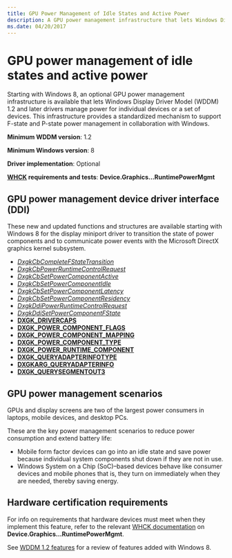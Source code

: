 ```yaml
---
title: GPU Power Management of Idle States and Active Power
description: A GPU power management infrastructure that lets Windows Display Driver Model (WDDM) 1.2 and later drivers manage power for individual devices or a set of devices.
ms.date: 04/20/2017
---
```


# GPU power management of idle states and active power


Starting with Windows 8, an optional GPU power management infrastructure is available that lets Windows Display Driver Model (WDDM) 1.2 and later drivers manage power for individual devices or a set of devices. This infrastructure provides a standardized mechanism to support F-state and P-state power management in collaboration with Windows.

**Minimum WDDM version**: 1.2

**Minimum Windows version**: 8

**Driver implementation**: Optional

**[WHCK](/windows-hardware/test/hlk/windows-hardware-lab-kit) requirements and tests**: **Device.Graphics…RuntimePowerMgmt**


 

## <span id="GPU_power_management_device_driver_interface__DDI_"></span><span id="gpu_power_management_device_driver_interface__ddi_"></span><span id="GPU_POWER_MANAGEMENT_DEVICE_DRIVER_INTERFACE__DDI_"></span>GPU power management device driver interface (DDI)


These new and updated functions and structures are available starting with Windows 8 for the display miniport driver to transition the state of power components and to communicate power events with the Microsoft DirectX graphics kernel subsystem.

-   [*DxgkCbCompleteFStateTransition*](/windows-hardware/drivers/ddi/d3dkmddi/nc-d3dkmddi-dxgkcb_completefstatetransition)
-   [*DxgkCbPowerRuntimeControlRequest*](/windows-hardware/drivers/ddi/d3dkmddi/nc-d3dkmddi-dxgkcb_powerruntimecontrolrequest)
-   [*DxgkCbSetPowerComponentActive*](/windows-hardware/drivers/ddi/d3dkmddi/nc-d3dkmddi-dxgkcb_setpowercomponentactive)
-   [*DxgkCbSetPowerComponentIdle*](/windows-hardware/drivers/ddi/d3dkmddi/nc-d3dkmddi-dxgkcb_setpowercomponentidle)
-   [*DxgkCbSetPowerComponentLatency*](/windows-hardware/drivers/ddi/d3dkmddi/nc-d3dkmddi-dxgkcb_setpowercomponentlatency)
-   [*DxgkCbSetPowerComponentResidency*](/windows-hardware/drivers/ddi/d3dkmddi/nc-d3dkmddi-dxgkcb_setpowercomponentresidency)
-   [*DxgkDdiPowerRuntimeControlRequest*](/windows-hardware/drivers/ddi/d3dkmddi/nc-d3dkmddi-dxgkddipowerruntimecontrolrequest)
-   [*DxgkDdiSetPowerComponentFState*](/windows-hardware/drivers/ddi/d3dkmddi/nc-d3dkmddi-dxgkddisetpowercomponentfstate)
-   [**DXGK\_DRIVERCAPS**](/windows-hardware/drivers/ddi/d3dkmddi/ns-d3dkmddi-_dxgk_drivercaps)
-   [**DXGK\_POWER\_COMPONENT\_FLAGS**](/windows-hardware/drivers/ddi/d3dkmddi/ns-d3dkmddi-_dxgk_power_component_flags)
-   [**DXGK\_POWER\_COMPONENT\_MAPPING**](/windows-hardware/drivers/ddi/d3dkmddi/ns-d3dkmddi-_dxgk_power_component_mapping)
-   [**DXGK\_POWER\_COMPONENT\_TYPE**](/windows-hardware/drivers/ddi/d3dkmddi/ne-d3dkmddi-_dxgk_power_component_type)
-   [**DXGK\_POWER\_RUNTIME\_COMPONENT**](/windows-hardware/drivers/ddi/d3dkmddi/ns-d3dkmddi-_dxgk_power_runtime_component)
-   [**DXGK\_QUERYADAPTERINFOTYPE**](/windows-hardware/drivers/ddi/d3dkmddi/ne-d3dkmddi-_dxgk_queryadapterinfotype)
-   [**DXGKARG\_QUERYADAPTERINFO**](/windows-hardware/drivers/ddi/d3dkmddi/ns-d3dkmddi-_dxgkarg_queryadapterinfo)
-   [**DXGK\_QUERYSEGMENTOUT3**](/windows-hardware/drivers/ddi/d3dkmddi/ns-d3dkmddi-_dxgk_querysegmentout3)

## <span id="GPU_power_management_scenarios"></span><span id="gpu_power_management_scenarios"></span><span id="GPU_POWER_MANAGEMENT_SCENARIOS"></span>GPU power management scenarios


GPUs and display screens are two of the largest power consumers in laptops, mobile devices, and desktop PCs.

These are the key power management scenarios to reduce power consumption and extend battery life:

-   Mobile form factor devices can go into an idle state and save power because individual system components shut down if they are not in use.
-   Windows System on a Chip (SoC)–based devices behave like consumer devices and mobile phones that is, they turn on immediately when they are needed, thereby saving energy.

## <span id="Hardware_certification_requirements"></span><span id="hardware_certification_requirements"></span><span id="HARDWARE_CERTIFICATION_REQUIREMENTS"></span>Hardware certification requirements


For info on requirements that hardware devices must meet when they implement this feature, refer to the relevant [WHCK documentation](/windows-hardware/test/hlk/windows-hardware-lab-kit) on **Device.Graphics…RuntimePowerMgmt**.

See [WDDM 1.2 features](wddm-v1-2-features.md) for a review of features added with Windows 8.

 

